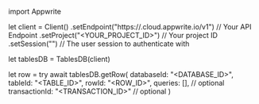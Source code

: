 import Appwrite

let client = Client()
    .setEndpoint("https://<REGION>.cloud.appwrite.io/v1") // Your API Endpoint
    .setProject("<YOUR_PROJECT_ID>") // Your project ID
    .setSession("") // The user session to authenticate with

let tablesDB = TablesDB(client)

let row = try await tablesDB.getRow(
    databaseId: "<DATABASE_ID>",
    tableId: "<TABLE_ID>",
    rowId: "<ROW_ID>",
    queries: [], // optional
    transactionId: "<TRANSACTION_ID>" // optional
)

